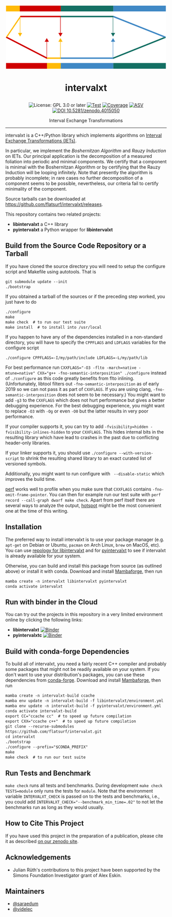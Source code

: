 <p align="center">
    <img alt="logo" src="https://github.com/flatsurf/intervalxt/raw/master/logo.svg?sanitize=true" width="500px">
</p>

<h1><p align="center">intervalxt</p></h1>

<p align="center">
  <img src="https://img.shields.io/badge/License-GPL_3.0_or_later-blue.svg" alt="License: GPL 3.0 or later">
  <a href="https://github.com/flatsurf/intervalxt/actions/workflows/test.yml"><img src="https://github.com/flatsurf/intervalxt/actions/workflows/test.yml/badge.svg" alt="Test"></a>
  <a href="https://codecov.io/gh/flatsurf/intervalxt"><img src="https://codecov.io/gh/flatsurf/intervalxt/branch/master/graph/badge.svg" alt="Coverage"></a>
  <a href="https://flatsurf.github.io/intervalxt/asv"><img src="https://img.shields.io/badge/benchmarked%20by-asv-blue.svg?style=flat" alt="ASV"></a>
  <a href="https://doi.org/10.5281/zenodo.4015050"><img src="https://zenodo.org/badge/DOI/10.5281/zenodo.5166953.svg" alt="DOI 10.5281/zenodo.4015050"></a>
</p>

<p align="center">Interval Exchange Transformations</p>
<hr>

intervalxt is a C++/Python library which implements algorithms on [Interval Exchange Transformations (IETs)](https://en.wikipedia.org/wiki/Interval_exchange_transformation).

In particular, we implement the *Boshernitzan Algorithm* and *Rauzy Induction*
on IETs. Our principal application is the decomposition of a measured foliation
into periodic and minimal components. We certify that a component is minimal
with the Boshernitzan Algorithm or by certifying that the Rauzy Induction will
be looping infinitely. Note that presently the algorithm is probably
incomplete; in rare cases no further decomposition of a component seems to be
possible, nevertheless, our criteria fail to certify minimality of the
component.

Source tarballs can be downloaded at https://github.com/flatsurf/intervalxt/releases.

This repository contains two related projects:

* **libintervalxt** a C++ library
* **pyintervalxt** a Python wrapper for **libintervalxt**

## Build from the Source Code Repository or a Tarball

If you have cloned the source directory you will need to setup the
configure script and Makefile using autotools. That is

    git submodule update --init
    ./bootstrap

If you obtained a tarball of the sources or if the preceding step
worked, you just have to do

    ./configure
    make
    make check  # to run our test suite
    make install  # to install into /usr/local

If you happen to have any of the dependencies installed in a non-standard
directory, you will have to specify the `CPPFLAGS` and `LDFLAGS` variables for
the configure script

    ./configure CPPFLAGS=-I/my/path/include LDFLAGS=-L/my/path/lib

For best performance run `CXXFLAGS="-O3 -flto -march=native -mtune=native"
CXX="g++ -fno-semantic-interposition" ./configure` instead of `./configure` as
this code greatly benefits from flto inlining. (Unfortunately, libtool filters
out `-fno-semantic-interposition` as of early 2019 so we can not pass it as
part of `CXXFLAGS`. If you are using clang, `-fno-semantic-interposition` does
not seem to be necessary.) You might want to add `-g3` to the `CXXFLAGS`
which does not hurt performance but gives a better debugging experience. For
the best debugging experience, you might want to replace `-O3` with `-Og` or
even `-O0` but the latter results in very poor performance.

If your compiler supports it, you can try to add `-fvisibility=hidden
-fvisibility-inlines-hidden` to your `CXXFLAGS`. This hides internal bits in
the resulting library which have lead to crashes in the past due to conflicting
header-only libraries.

If your linker supports it, you should use `./configure --with-version-script`
to shrink the resulting shared library to an exact curated list of versioned
symbols.

Additionally, you might want to run configure with ` --disable-static` which
improves the build time.

[perf](https://perf.wiki.kernel.org/index.php/Main_Page) works well to profile
when you make sure that `CXXFLAGS` contains `-fno-omit-frame-pointer`. You can
then for example run our test suite with `perf record --call-graph dwarf make
check`. Apart from perf itself there are several ways to analyze the output,
[hotspot](https://github.com/KDAB/hotspot) might be the most convenient one at
the time of this writing.

## Installation

The preferred way to install intervalxt is to use your package manager (e.g.
`apt-get` on Debian or Ubuntu, `pacman` on Arch Linux, `brew` on MacOS, etc).
You can use [repology for
libintervalxt](https://repology.org/project/libintervalxt/packages) and for
[pyintervalxt](https://repology.org/project/pyintervalxt/packages) to see if
intervalxt is already available for your system.

Otherwise, you can build and install this package from source (as outlined
above) or install it with conda.
Download and install
[Mambaforge](https://github.com/conda-forge/miniforge#mambaforge), then run

```
mamba create -n intervalxt libintervalxt pyintervalxt
conda activate intervalxt
```

## Run with binder in the Cloud

You can try out the projects in this repository in a very limited environment
online by clicking the following links:

* **libintervalxt** [![Binder](https://mybinder.org/badge_logo.svg)](https://mybinder.org/v2/gh/flatsurf/intervalxt/3.3.3?filepath=binder%2FSample.libintervalxt.ipynb)
* **pyintervalxtc** [![Binder](https://mybinder.org/badge_logo.svg)](https://mybinder.org/v2/gh/flatsurf/intervalxt/3.2.0?filepath=binder%2FSample.pyintervalxt.ipynb)

## Build with conda-forge Dependencies

To build all of intervalxt, you need a fairly recent C++ compiler and probably
some packages that might not be readily available on your system. If you don't
want to use your distribution's packages, you can use these dependencies from
[conda-forge](https://conda-forge.org). Download and install
[Mambaforge](https://github.com/conda-forge/miniforge#mambaforge), then run

    mamba create -n intervalxt-build ccache
    mamba env update -n intervalxt-build -f libintervalxt/environment.yml
    mamba env update -n intervalxt-build -f pyintervalxt/environment.yml
    conda activate intervalxt-build
    export CC="ccache cc"  # to speed up future compilation
    export CXX="ccache c++"  # to speed up future compilation
    git clone --recurse-submodules https://github.com/flatsurf/intervalxt.git
    cd intervalxt
    ./bootstrap
    ./configure --prefix="$CONDA_PREFIX"
    make
    make check  # to run our test suite

## Run Tests and Benchmark

`make check` runs all tests and benchmarks. During development `make check
TESTS=module` only runs the tests for `module`. Note that the environment
variable `INTERVALXT_CHECK` is passed on to the tests and benchmarks, i.e., you
could add `INTERVALXT_CHECK="--benchmark_min_time=.02"` to not let the
benchmarks run as long as they would usually.

## How to Cite This Project

If you have used this project in the preparation of a publication, please cite
it as described [on our zenodo site](https://doi.org/10.5281/zenodo.4015050).

## Acknowledgements

* Julian Rüth's contributions to this project have been supported by the Simons
  Foundation Investigator grant of Alex Eskin.

## Maintainers

* [@saraedum](https://github.com/saraedum)
* [@videlec](https://github.com/videlec)
